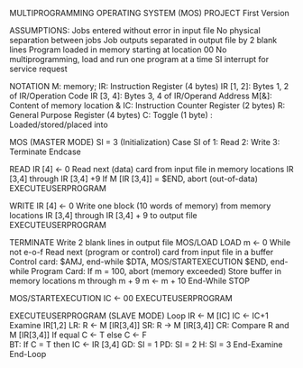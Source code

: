 MULTIPROGRAMMING OPERATING SYSTEM (MOS) PROJECT
First Version



ASSUMPTIONS:
Jobs entered without error in input file
No physical separation between jobs
Job outputs separated in output file by 2 blank lines
Program loaded in memory starting at location 00 
No multiprogramming, load and run one program at a time
SI interrupt for service request


NOTATION
	M: memory; IR: Instruction Register (4 bytes)
	IR [1, 2]:	Bytes 1, 2 of IR/Operation Code
	IR [3, 4]:	Bytes 3, 4 of IR/Operand Address 
	M[&]:	Content of memory location &
	IC:	Instruction Counter Register (2 bytes)
	R:	General Purpose Register (4 bytes)
	C:	Toggle (1 byte)
	:	Loaded/stored/placed into

MOS (MASTER MODE)
	SI = 3 (Initialization)
	Case SI of
		1: Read
		2: Write
		3: Terminate
	Endcase

READ
IR [4] ← 0
Read next (data) card from input file in memory locations IR [3,4] through IR [3,4] +9
	If M [IR [3,4]] = $END, abort (out-of-data)
		EXECUTEUSERPROGRAM

WRITE
	IR [4] ← 0
Write one block (10 words of memory) from memory locations IR [3,4] through IR [3,4] + 9 to output file
	EXECUTEUSERPROGRAM	

TERMINATE
	Write 2 blank lines in output file
	MOS/LOAD
LOAD
	m ← 0
	While not  e-o-f
		Read next (program or control) card from input file in a buffer
			Control card:	$AMJ, end-while	
					$DTA, MOS/STARTEXECUTION 
					$END, end-while
			Program Card: If m = 100, abort (memory exceeded)
					Store buffer in memory locations m through m + 9
					m ← m + 10
	End-While
	STOP

MOS/STARTEXECUTION
	IC ← 00
	EXECUTEUSERPROGRAM

EXECUTEUSERPROGRAM (SLAVE MODE)
Loop
	IR ← M [IC]
	IC ←  IC+1
	Examine IR[1,2]
		LR:	R ← M [IR[3,4]]
		SR:	R → M [IR[3,4]]
		CR: 	Compare R and M [IR[3,4]]
			If equal C ← T else C ← F	
		BT:	If C = T then IC ← IR [3,4]
		GD:	SI = 1
		PD: 	SI = 2
		H:	SI = 3
	End-Examine
End-Loop
